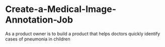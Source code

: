 # Create-a-Medical-Image-Annotation-Job
As a product owner is to build a product that helps doctors quickly identify cases of pneumonia in children
